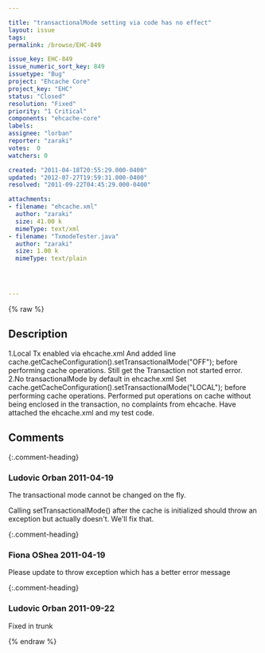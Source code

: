 ```yaml
---

title: "transactionalMode setting via code has no effect"
layout: issue
tags: 
permalink: /browse/EHC-849

issue_key: EHC-849
issue_numeric_sort_key: 849
issuetype: "Bug"
project: "Ehcache Core"
project_key: "EHC"
status: "Closed"
resolution: "Fixed"
priority: "1 Critical"
components: "ehcache-core"
labels: 
assignee: "lorban"
reporter: "zaraki"
votes:  0
watchers: 0

created: "2011-04-18T20:55:29.000-0400"
updated: "2012-07-27T19:59:31.000-0400"
resolved: "2011-09-22T04:45:29.000-0400"

attachments:
- filename: "ehcache.xml"
  author: "zaraki"
  size: 41.00 k
  mimeType: text/xml
- filename: "TxmodeTester.java"
  author: "zaraki"
  size: 1.00 k
  mimeType: text/plain




---
```


{% raw %}

## Description

<div markdown="1" class="description">

1.Local Tx enabled via ehcache.xml
And added line cache.getCacheConfiguration().setTransactionalMode("OFF");
before performing cache operations.
Still get the Transaction not started error.
2.No transactionalMode by default in ehcache.xml
Set cache.getCacheConfiguration().setTransactionalMode("LOCAL");
 before performing cache operations.
Performed put operations on cache without being enclosed in the transaction, 
no complaints from ehcache.
Have attached the ehcache.xml and my test code.

</div>

## Comments


{:.comment-heading}
### **Ludovic Orban** <span class="date">2011-04-19</span>

<div markdown="1" class="comment">

The transactional mode cannot be changed on the fly.

Calling setTransactionalMode() after the cache is initialized should throw an exception but actually doesn't. We'll fix that.

</div>


{:.comment-heading}
### **Fiona OShea** <span class="date">2011-04-19</span>

<div markdown="1" class="comment">

Please update to throw exception which has a better error message

</div>


{:.comment-heading}
### **Ludovic Orban** <span class="date">2011-09-22</span>

<div markdown="1" class="comment">

Fixed in trunk

</div>



{% endraw %}

